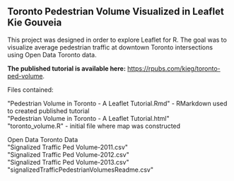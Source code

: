Toronto Pedestrian Volume Visualized in Leaflet
Kie Gouveia
------------------------------------------------------------

This project was designed in order to explore Leaflet for R. The goal was to visualize average pedestrian traffic at downtown Toronto intersections using Open Data Toronto data.  

**The published tutorial is available here:** https://rpubs.com/kieg/toronto-ped-volume. 

Files contained:
  
  "Pedestrian Volume in Toronto - A Leaflet Tutorial.Rmd" - RMarkdown used to created published tutorial  
  "Pedestrian Volume in Toronto - A Leaflet Tutorial.html"  
  "toronto_volume.R" - initial file where map was constructed  
  
  Open Data Toronto Data  
    "Signalized Traffic Ped Volume-2011.csv"  
    "Signalized Traffic Ped Volume-2012.csv"  
    "Signalized Traffic Ped Volume-2013.csv"  
    "signalizedTrafficPedestrianVolumesReadme.csv"  
